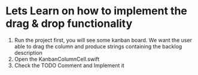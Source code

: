 # Lets Learn on how to implement the drag & drop functionality

1. Run the project first, you will see some kanban board. We want the user able to drag the column and produce strings containing the backlog description
2. Open the KanbanColumnCell.swift
3. Check the TODO Comment and Implement it
